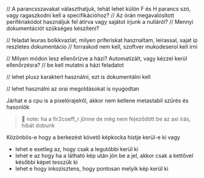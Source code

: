 
// A parancsszavakat választhatjuk, tehát lehet külön F és H parancs szó, vagy ragaszkodni kell a specifikációhoz?
// Az órán megavalósított perifériakódot használjuk fel átírva vagy sajátot írjunk a nulláról?
// Mennyi dokumentációt szükséges készíteni?

// feladat leuras bolkkvazlat, milyen priferiskat hasznaltam, leirassal, sajat ip reszletes dokumentácio
// forraskod nem kell, szoftver mukodeserol kell irni

// Milyen módon lesz ellenőrízve a házi? Automatizált, vagy kézzel kerül ellenőrzésra?
// be kell mutatni a házi feladatot

// lehet plusz karaktert használni, ezt is dokumentálni kell

// lehet használni az orai megoldásokat is nyugodtan



Járhat e a cpu is a pixelórajelről, akkor nem kellene metastabil szűrés és hasonlók

> :memo: note: ha a fir2coeff_r jönne de még nem fejeződött be az axi írás, hibát dobunk

Közönbös-e hogy a berkezést követő képkocka histje kerül-e ki vagy
 - lehet e esetleg az, hogy csak a legutóbbi kerül ki
 - lehet e az hogy ha a látható kép után jön be a jel, akkor csak a kettővel későbbi képet tesszük ki
 - lehet e hogy inkozisztens, hogy pontosan melyik kép kerül ki 